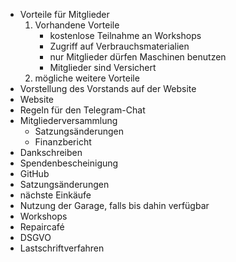 * Vorteile für Mitglieder
	1. Vorhandene Vorteile
		* kostenlose Teilnahme an Workshops
		* Zugriff auf Verbrauchsmaterialien
		* nur Mitglieder dürfen Maschinen benutzen
		* Mitglieder sind Versichert
	1. mögliche weitere Vorteile
* Vorstellung des Vorstands auf der Website
* Website
* Regeln für den Telegram-Chat
* Mitgliederversammlung
  * Satzungsänderungen
  * Finanzbericht
* Dankschreiben
* Spendenbescheinigung
* GitHub
* Satzungsänderungen
* nächste Einkäufe
* Nutzung der Garage, falls bis dahin verfügbar
* Workshops
* Repaircafé
* DSGVO
* Lastschriftverfahren
